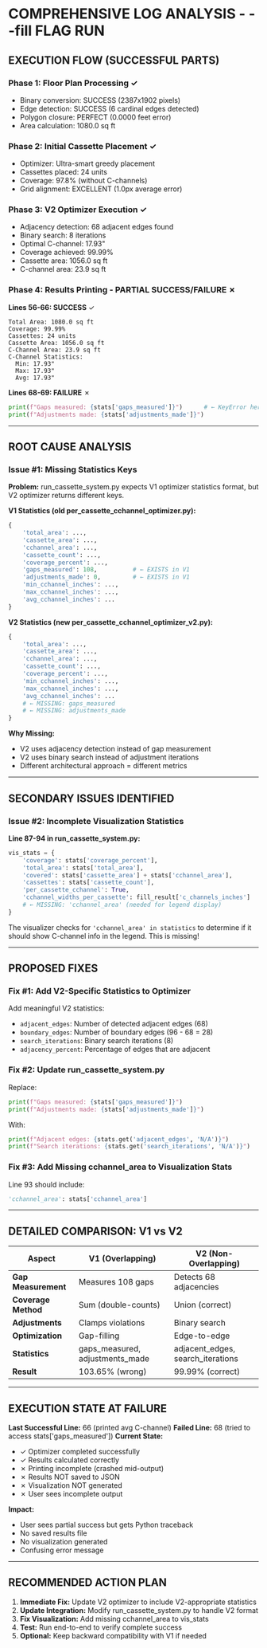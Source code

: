# COMPREHENSIVE LOG ANALYSIS - --fill FLAG RUN

## EXECUTION FLOW (SUCCESSFUL PARTS)

### Phase 1: Floor Plan Processing ✓
- Binary conversion: SUCCESS (2387x1902 pixels)
- Edge detection: SUCCESS (6 cardinal edges detected)
- Polygon closure: PERFECT (0.0000 feet error)
- Area calculation: 1080.0 sq ft

### Phase 2: Initial Cassette Placement ✓
- Optimizer: Ultra-smart greedy placement
- Cassettes placed: 24 units
- Coverage: 97.8% (without C-channels)
- Grid alignment: EXCELLENT (1.0px average error)

### Phase 3: V2 Optimizer Execution ✓
- Adjacency detection: 68 adjacent edges found
- Binary search: 8 iterations
- Optimal C-channel: 17.93"
- Coverage achieved: 99.99%
- Cassette area: 1056.0 sq ft
- C-channel area: 23.9 sq ft

### Phase 4: Results Printing - PARTIAL SUCCESS/FAILURE ✗

**Lines 56-66: SUCCESS** ✓
```
Total Area: 1080.0 sq ft
Coverage: 99.99%
Cassettes: 24 units
Cassette Area: 1056.0 sq ft
C-Channel Area: 23.9 sq ft
C-Channel Statistics:
  Min: 17.93"
  Max: 17.93"
  Avg: 17.93"
```

**Lines 68-69: FAILURE** ✗
```python
print(f"Gaps measured: {stats['gaps_measured']}")      # ← KeyError here
print(f"Adjustments made: {stats['adjustments_made']}")
```

---

## ROOT CAUSE ANALYSIS

### Issue #1: Missing Statistics Keys

**Problem:**
run_cassette_system.py expects V1 optimizer statistics format, but V2 optimizer returns different keys.

**V1 Statistics (old per_cassette_cchannel_optimizer.py):**
```python
{
    'total_area': ...,
    'cassette_area': ...,
    'cchannel_area': ...,
    'cassette_count': ...,
    'coverage_percent': ...,
    'gaps_measured': 108,          # ← EXISTS in V1
    'adjustments_made': 0,         # ← EXISTS in V1
    'min_cchannel_inches': ...,
    'max_cchannel_inches': ...,
    'avg_cchannel_inches': ...
}
```

**V2 Statistics (new per_cassette_cchannel_optimizer_v2.py):**
```python
{
    'total_area': ...,
    'cassette_area': ...,
    'cchannel_area': ...,
    'cassette_count': ...,
    'coverage_percent': ...,
    'min_cchannel_inches': ...,
    'max_cchannel_inches': ...,
    'avg_cchannel_inches': ...
    # ← MISSING: gaps_measured
    # ← MISSING: adjustments_made
}
```

**Why Missing:**
- V2 uses adjacency detection instead of gap measurement
- V2 uses binary search instead of adjustment iterations
- Different architectural approach = different metrics

---

## SECONDARY ISSUES IDENTIFIED

### Issue #2: Incomplete Visualization Statistics

**Line 87-94 in run_cassette_system.py:**
```python
vis_stats = {
    'coverage': stats['coverage_percent'],
    'total_area': stats['total_area'],
    'covered': stats['cassette_area'] + stats['cchannel_area'],
    'cassettes': stats['cassette_count'],
    'per_cassette_cchannel': True,
    'cchannel_widths_per_cassette': fill_result['c_channels_inches']
    # ← MISSING: 'cchannel_area' (needed for legend display)
}
```

The visualizer checks for `'cchannel_area' in statistics` to determine if it should show C-channel info in the legend. This is missing!

---

## PROPOSED FIXES

### Fix #1: Add V2-Specific Statistics to Optimizer

Add meaningful V2 statistics:
- `adjacent_edges`: Number of detected adjacent edges (68)
- `boundary_edges`: Number of boundary edges (96 - 68 = 28)
- `search_iterations`: Binary search iterations (8)
- `adjacency_percent`: Percentage of edges that are adjacent

### Fix #2: Update run_cassette_system.py

Replace:
```python
print(f"Gaps measured: {stats['gaps_measured']}")
print(f"Adjustments made: {stats['adjustments_made']}")
```

With:
```python
print(f"Adjacent edges: {stats.get('adjacent_edges', 'N/A')}")
print(f"Search iterations: {stats.get('search_iterations', 'N/A')}")
```

### Fix #3: Add Missing cchannel_area to Visualization Stats

Line 93 should include:
```python
'cchannel_area': stats['cchannel_area']
```

---

## DETAILED COMPARISON: V1 vs V2

| Aspect | V1 (Overlapping) | V2 (Non-Overlapping) |
|--------|------------------|----------------------|
| **Gap Measurement** | Measures 108 gaps | Detects 68 adjacencies |
| **Coverage Method** | Sum (double-counts) | Union (correct) |
| **Adjustments** | Clamps violations | Binary search |
| **Optimization** | Gap-filling | Edge-to-edge |
| **Statistics** | gaps_measured, adjustments_made | adjacent_edges, search_iterations |
| **Result** | 103.65% (wrong) | 99.99% (correct) |

---

## EXECUTION STATE AT FAILURE

**Last Successful Line:** 66 (printed avg C-channel)
**Failed Line:** 68 (tried to access stats['gaps_measured'])
**Current State:**
- ✓ Optimizer completed successfully
- ✓ Results calculated correctly
- ✗ Printing incomplete (crashed mid-output)
- ✗ Results NOT saved to JSON
- ✗ Visualization NOT generated
- ✗ User sees incomplete output

**Impact:**
- User sees partial success but gets Python traceback
- No saved results file
- No visualization generated
- Confusing error message

---

## RECOMMENDED ACTION PLAN

1. **Immediate Fix:** Update V2 optimizer to include V2-appropriate statistics
2. **Update Integration:** Modify run_cassette_system.py to handle V2 format
3. **Fix Visualization:** Add missing cchannel_area to vis_stats
4. **Test:** Run end-to-end to verify complete success
5. **Optional:** Keep backward compatibility with V1 if needed

